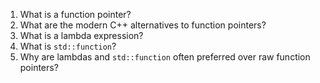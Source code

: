 1. What is a function pointer?
2. What are the modern C++ alternatives to function pointers?
3. What is a lambda expression?
4. What is `std::function`?
5. Why are lambdas and `std::function` often preferred over raw function pointers?